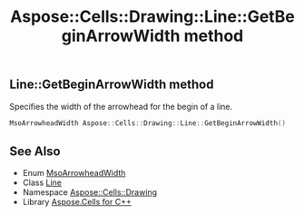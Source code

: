 ﻿---
title: Aspose::Cells::Drawing::Line::GetBeginArrowWidth method
linktitle: GetBeginArrowWidth
second_title: Aspose.Cells for C++ API Reference
description: 'Aspose::Cells::Drawing::Line::GetBeginArrowWidth method. Specifies the width of the arrowhead for the begin of a line in C++.'
type: docs
weight: 2200
url: /cpp/aspose.cells.drawing/line/getbeginarrowwidth/
---
## Line::GetBeginArrowWidth method


Specifies the width of the arrowhead for the begin of a line.

```cpp
MsoArrowheadWidth Aspose::Cells::Drawing::Line::GetBeginArrowWidth()
```

## See Also

* Enum [MsoArrowheadWidth](../../msoarrowheadwidth/)
* Class [Line](../)
* Namespace [Aspose::Cells::Drawing](../../)
* Library [Aspose.Cells for C++](../../../)
